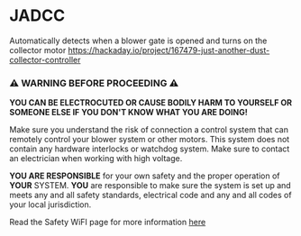 # JADCC
Automatically detects when a blower gate is opened and turns on the collector motor
https://hackaday.io/project/167479-just-another-dust-collector-controller

### :warning: WARNING BEFORE PROCEEDING :warning: 
**YOU CAN BE ELECTROCUTED OR CAUSE BODILY HARM TO YOURSELF OR SOMEONE ELSE IF YOU DON'T KNOW WHAT YOU ARE DOING!**

Make sure you understand the risk of connection a control system that can remotely control your blower system or other motors.  This system does not contain any hardware interlocks or watchdog system.  Make sure to contact an electrician when working with high voltage.  

**YOU ARE RESPONSIBLE** for your own safety and the proper operation of **YOUR** SYSTEM.  **YOU** are responsible to make sure the system is set up and meets any and all safety standards, electrical code and any and all codes of your local jurisdiction.

Read the Safety WiFI page for more information [here](https://github.com/jchambers2012/JADCC/wiki/Safety-Information)
